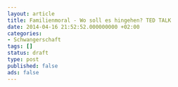 ```yaml
---
layout: article
title: Familienmoral - Wo soll es hingehen? TED TALK
date: 2014-04-16 21:52:52.000000000 +02:00
categories:
- Schwangerschaft
tags: []
status: draft
type: post
published: false
ads: false
---
```


